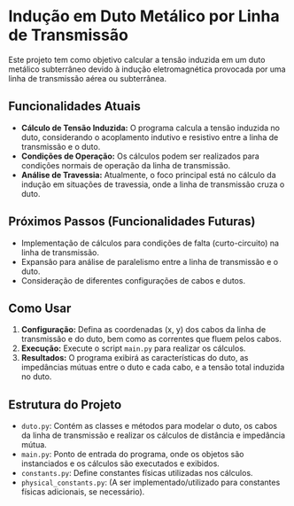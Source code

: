 # Indução em Duto Metálico por Linha de Transmissão

Este projeto tem como objetivo calcular a tensão induzida em um duto metálico subterrâneo devido à indução eletromagnética provocada por uma linha de transmissão aérea ou subterrânea.

## Funcionalidades Atuais

- **Cálculo de Tensão Induzida:** O programa calcula a tensão induzida no duto, considerando o acoplamento indutivo e resistivo entre a linha de transmissão e o duto.
- **Condições de Operação:** Os cálculos podem ser realizados para condições normais de operação da linha de transmissão.
- **Análise de Travessia:** Atualmente, o foco principal está no cálculo da indução em situações de travessia, onde a linha de transmissão cruza o duto.

## Próximos Passos (Funcionalidades Futuras)

- Implementação de cálculos para condições de falta (curto-circuito) na linha de transmissão.
- Expansão para análise de paralelismo entre a linha de transmissão e o duto.
- Consideração de diferentes configurações de cabos e dutos.

## Como Usar

1.  **Configuração:** Defina as coordenadas (x, y) dos cabos da linha de transmissão e do duto, bem como as correntes que fluem pelos cabos.
2.  **Execução:** Execute o script `main.py` para realizar os cálculos.
3.  **Resultados:** O programa exibirá as características do duto, as impedâncias mútuas entre o duto e cada cabo, e a tensão total induzida no duto.

## Estrutura do Projeto

- `duto.py`: Contém as classes e métodos para modelar o duto, os cabos da linha de transmissão e realizar os cálculos de distância e impedância mútua.
- `main.py`: Ponto de entrada do programa, onde os objetos são instanciados e os cálculos são executados e exibidos.
- `constants.py`: Define constantes físicas utilizadas nos cálculos.
- `physical_constants.py`: (A ser implementado/utilizado para constantes físicas adicionais, se necessário).
